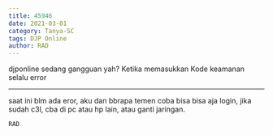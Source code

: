 ```yaml
---
title: 45946
date: 2021-03-01
category: Tanya-SC
tags: DJP Online
author: RAD
---
```


djponline sedang gangguan yah? Ketika memasukkan Kode keamanan selalu error

---

saat ini blm ada eror, aku dan bbrapa temen coba bisa bisa aja login, jika sudah c3l, cba di pc atau hp lain, atau ganti jaringan.

`RAD`
